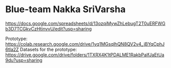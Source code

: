 # Blue-team Nakka SriVarsha

https://docs.google.com/spreadsheets/d/13ozqiMywZhLebugT2T0uERFWGb3D7TCGkvCzHtinvvU/edit?usp=sharing


Prototype:
https://colab.research.google.com/drive/1yq1MGsqlhQN8QV2v4_jBYqCphJ6tla2Z
Datasets for the prototype: https://drive.google.com/drive/folders/1TXRX4K1tPDALME1RakbPaIfJaEtUa9du?usp=sharing
